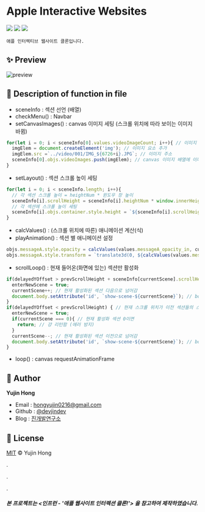 # Apple Interactive Websites
![](https://img.shields.io/badge/-HTML5-F1662B)
![](https://img.shields.io/badge/-CSS3-2FA9DC)
![](https://img.shields.io/badge/-JavaScript-E3A127)  

`애플 인터렉티브 웹사이트 클론입니다.`  

## ✨ Preview
![preview](https://user-images.githubusercontent.com/74370531/109702308-65bcf700-7bd7-11eb-812b-bdd949b3e52f.gif)  

## 🔎 Description of function in file
* sceneInfo : 섹션 선언 (배열)
* checkMenu() : Navbar
* setCanvasImages() : canvas 이미지 세팅 (스크롤 위치에 따라 보이는 이미지 바뀜)
```js
for(let i = 0; i < sceneInfo[0].values.videoImageCount; i++){ // 이미지 갯수만큼 반복
  imgElem = document.createElement('img'); // 이미지 요소 추가
  imgElem.src =`../video/001/IMG_${6726+i}.JPG`; // 이미지 주소
  sceneInfo[0].objs.videoImages.push(imgElem); // canvas 이미지 배열에 이미지 push
}
```
* setLayout() : 섹션 스크롤 높이 세팅
```js
for(let i = 0; i < sceneInfo.length; i++){
  // 각 섹션 스크롤 높이 = heightNum * 윈도우 창 높이
  sceneInfo[i].scrollHeight = sceneInfo[i].heightNum * window.innerHeight;
  // 각 섹션에 스크롤 높이 세팅
  sceneInfo[i].objs.container.style.height = `${sceneInfo[i].scrollHeight}px`;
}
```
* calcValues() : (스크롤 위치에 따른) 애니메이션 계산(식)
* playAnimation() : 섹션 별 애니메이션 설정
```js
objs.messageA.style.opacity = calcValues(values.messageA_opacity_in, currentYOffset); // A 컨텐츠에 opacity in css 애니메이션 계산-적용 ↔ 현재 섹션 내 스크롤 높이
objs.messageA.style.transform = `translate3d(0, ${calcValues(values.messageA_translateY_in, currentYOffset)}%, 0)`; // A 컨텐츠에 translateY in css 애니메이션 계산-적용 ↔ 현재 섹션 내 스크롤 높이
```
* scrollLoop() : 현재 들어온(화면에 있는) 섹션만 활성화
```js
if(delayedYOffset > prevScrollHeight + sceneInfo[currentScene].scrollHeight){ // 현재 스크롤 위치가 (이전 섹션들의 스크롤 높이 합 + 현재 섹션 스크롤 높이)보다 크면
  enterNewScene = true;
  currentScene++; // 현재 활성화된 섹션 다음으로 넘어감
  document.body.setAttribute('id', `show-scene-${currentScene}`); // body에 id(현재 활성화된 씬 연결) 추가
}
if(delayedYOffset < prevScrollHeight) { // 현재 스크롤 위치가 이전 섹션들의 스크롤 높이 합보다 작으면
  enterNewScene = true;
  if(currentScene === 0){ // 현재 활성화 섹션 0이면
    return; // 걍 리턴함 (에러 방지)
  }
  currentScene--; // 현재 활성화된 섹션 이전으로 넘어감
  document.body.setAttribute('id', `show-scene-${currentScene}`); // body에 id(현재 활성화된 씬 연결) 추가
}
```
* loop() : canvas requestAnimationFrame  

## 👤 Author
**Yujin Hong**
* Email : hongyujin0216@gmail.com
* Github : [@devjindev](https://github.com/devjindev)
* Blog : [진개발연구소](https://devjindev.tistory.com/)  

## 📝 License
[MIT](https://github.com/devjindev/apple-interactive-site/blob/master/License) © Yujin Hong  

.  

.  

.  

##### 본 프로젝트는 <인프런 - '애플 웹사이트 인터렉션 클론!'> 을 참고하여 제작하였습니다.

